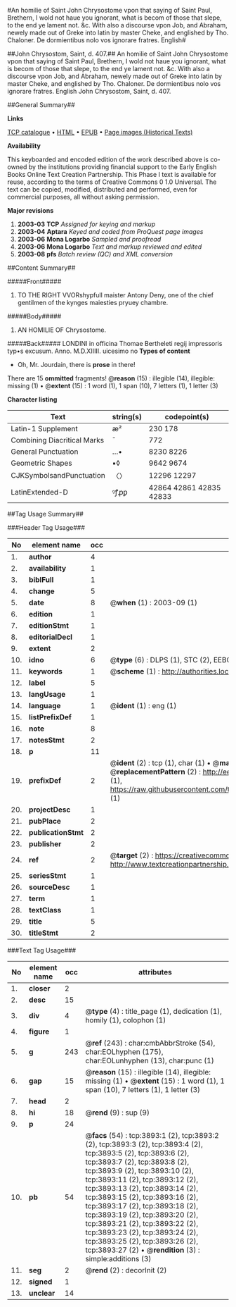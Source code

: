 #An homilie of Saint John Chrysostome vpon that saying of Saint Paul, Brethern, I wold not haue you ignorant, what is becom of those that slepe, to the end ye lament not. &c. With also a discourse vpon Job, and Abraham, newely made out of Greke into latin by master Cheke, and englished by Tho. Chaloner. De dormientibus nolo vos ignorare fratres. English#

##John Chrysostom, Saint, d. 407.##
An homilie of Saint John Chrysostome vpon that saying of Saint Paul, Brethern, I wold not haue you ignorant, what is becom of those that slepe, to the end ye lament not. &c. With also a discourse vpon Job, and Abraham, newely made out of Greke into latin by master Cheke, and englished by Tho. Chaloner.
De dormientibus nolo vos ignorare fratres. English
John Chrysostom, Saint, d. 407.

##General Summary##

**Links**

[TCP catalogue](http://www.ota.ox.ac.uk/tcp/)  • 
[HTML](http://tei.it.ox.ac.uk/tcp/Texts-HTML/free/A04/A04510.html)  • 
[EPUB](http://tei.it.ox.ac.uk/tcp/Texts-EPUB/free/A04/A04510.epub) • 
[Page images (Historical Texts)](https://data.historicaltexts.jisc.ac.uk/view?pubId=eebo-99839467e&pageId=eebo-99839467e-3893-1)

**Availability**

This keyboarded and encoded edition of the
	       work described above is co-owned by the institutions
	       providing financial support to the Early English Books
	       Online Text Creation Partnership. This Phase I text is
	       available for reuse, according to the terms of Creative
	       Commons 0 1.0 Universal. The text can be copied,
	       modified, distributed and performed, even for
	       commercial purposes, all without asking permission.

**Major revisions**

1. __2003-03__ __TCP__ *Assigned for keying and markup*
1. __2003-04__ __Aptara__ *Keyed and coded from ProQuest page images*
1. __2003-06__ __Mona Logarbo__ *Sampled and proofread*
1. __2003-06__ __Mona Logarbo__ *Text and markup reviewed and edited*
1. __2003-08__ __pfs__ *Batch review (QC) and XML conversion*

##Content Summary##

#####Front#####

1. TO THE RIGHT VVORshypfull
maister Antony Deny, one of
the chief gentilmen of the kynges
maiesties pryuey chambre.

#####Body#####

1. AN HOMILIE OF
Chrysostome.

#####Back#####
LONDINI in officina Thomae Bertheleti
regij impressoris typ•s excusum.
Anno. M.D.XIIIII.
uicesimo no
**Types of content**

  * Oh, Mr. Jourdain, there is **prose** in there!

There are 15 **ommitted** fragments! 
 @__reason__ (15) : illegible (14), illegible: missing (1)  •  @__extent__ (15) : 1 word (1), 1 span (10), 7 letters (1), 1 letter (3)

**Character listing**


|Text|string(s)|codepoint(s)|
|---|---|---|
|Latin-1 Supplement|æ²|230 178|
|Combining             Diacritical Marks|̄|772|
|General Punctuation|…•|8230 8226|
|Geometric Shapes|▪◊|9642 9674|
|CJKSymbolsandPunctuation|〈〉|12296 12297|
|LatinExtended-D|ꝰꝭꝓꝑ|42864 42861 42835 42833|

##Tag Usage Summary##

###Header Tag Usage###

|No|element name|occ|attributes|
|---|---|---|---|
|1.|__author__|4||
|2.|__availability__|1||
|3.|__biblFull__|1||
|4.|__change__|5||
|5.|__date__|8| @__when__ (1) : 2003-09 (1)|
|6.|__edition__|1||
|7.|__editionStmt__|1||
|8.|__editorialDecl__|1||
|9.|__extent__|2||
|10.|__idno__|6| @__type__ (6) : DLPS (1), STC (2), EEBO-CITATION (1), PROQUEST (1), VID (1)|
|11.|__keywords__|1| @__scheme__ (1) : http://authorities.loc.gov/ (1)|
|12.|__label__|5||
|13.|__langUsage__|1||
|14.|__language__|1| @__ident__ (1) : eng (1)|
|15.|__listPrefixDef__|1||
|16.|__note__|8||
|17.|__notesStmt__|2||
|18.|__p__|11||
|19.|__prefixDef__|2| @__ident__ (2) : tcp (1), char (1)  •  @__matchPattern__ (2) : ([0-9\-]+):([0-9IVX]+) (1), (.+) (1)  •  @__replacementPattern__ (2) : http://eebo.chadwyck.com/downloadtiff?vid=$1&page=$2 (1), https://raw.githubusercontent.com/textcreationpartnership/Texts/master/tcpchars.xml#$1 (1)|
|20.|__projectDesc__|1||
|21.|__pubPlace__|2||
|22.|__publicationStmt__|2||
|23.|__publisher__|2||
|24.|__ref__|2| @__target__ (2) : https://creativecommons.org/publicdomain/zero/1.0/ (1), http://www.textcreationpartnership.org/docs/. (1)|
|25.|__seriesStmt__|1||
|26.|__sourceDesc__|1||
|27.|__term__|1||
|28.|__textClass__|1||
|29.|__title__|5||
|30.|__titleStmt__|2||


###Text Tag Usage###

|No|element name|occ|attributes|
|---|---|---|---|
|1.|__closer__|2||
|2.|__desc__|15||
|3.|__div__|4| @__type__ (4) : title_page (1), dedication (1), homily (1), colophon (1)|
|4.|__figure__|1||
|5.|__g__|243| @__ref__ (243) : char:cmbAbbrStroke (54), char:EOLhyphen (175), char:EOLunhyphen (13), char:punc (1)|
|6.|__gap__|15| @__reason__ (15) : illegible (14), illegible: missing (1)  •  @__extent__ (15) : 1 word (1), 1 span (10), 7 letters (1), 1 letter (3)|
|7.|__head__|2||
|8.|__hi__|18| @__rend__ (9) : sup (9)|
|9.|__p__|24||
|10.|__pb__|54| @__facs__ (54) : tcp:3893:1 (2), tcp:3893:2 (2), tcp:3893:3 (2), tcp:3893:4 (2), tcp:3893:5 (2), tcp:3893:6 (2), tcp:3893:7 (2), tcp:3893:8 (2), tcp:3893:9 (2), tcp:3893:10 (2), tcp:3893:11 (2), tcp:3893:12 (2), tcp:3893:13 (2), tcp:3893:14 (2), tcp:3893:15 (2), tcp:3893:16 (2), tcp:3893:17 (2), tcp:3893:18 (2), tcp:3893:19 (2), tcp:3893:20 (2), tcp:3893:21 (2), tcp:3893:22 (2), tcp:3893:23 (2), tcp:3893:24 (2), tcp:3893:25 (2), tcp:3893:26 (2), tcp:3893:27 (2)  •  @__rendition__ (3) : simple:additions (3)|
|11.|__seg__|2| @__rend__ (2) : decorInit (2)|
|12.|__signed__|1||
|13.|__unclear__|14||
